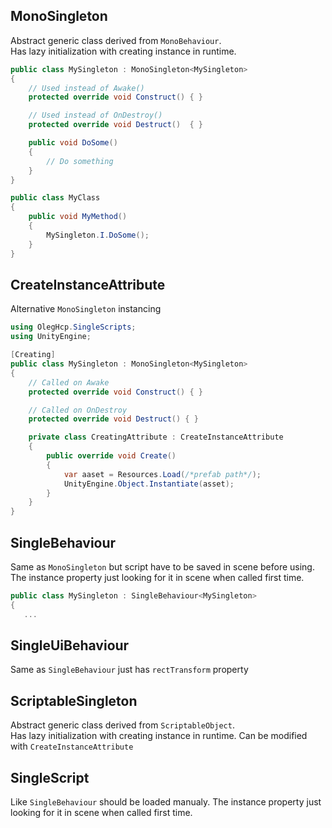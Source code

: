 ## MonoSingleton

Abstract generic class derived from `MonoBehaviour`.  
Has lazy initialization with creating instance in runtime.

```csharp
public class MySingleton : MonoSingleton<MySingleton>
{
    // Used instead of Awake()
    protected override void Construct() { }

    // Used instead of OnDestroy()
    protected override void Destruct()  { }

    public void DoSome()
    {
        // Do something
    }
}
```

```csharp
public class MyClass
{
    public void MyMethod()
    {
        MySingleton.I.DoSome();
    }
}
```

## CreateInstanceAttribute

Alternative `MonoSingleton` instancing

```csharp
using OlegHcp.SingleScripts;
using UnityEngine;

[Creating]
public class MySingleton : MonoSingleton<MySingleton>
{
    // Called on Awake
    protected override void Construct() { }

    // Called on OnDestroy
    protected override void Destruct() { }

    private class CreatingAttribute : CreateInstanceAttribute
    {
        public override void Create()
        {
            var aaset = Resources.Load(/*prefab path*/);
            UnityEngine.Object.Instantiate(asset);
        }
    }
}
```

## SingleBehaviour

Same as `MonoSingleton` but script have to be saved in scene before using. The instance property just looking for it in scene when called first time.

```csharp
public class MySingleton : SingleBehaviour<MySingleton>
{
   ...
```

## SingleUiBehaviour

Same as `SingleBehaviour` just has `rectTransform` property

## ScriptableSingleton

Abstract generic class derived from `ScriptableObject`.  
Has lazy initialization with creating instance in runtime.
Can be modified with `CreateInstanceAttribute`

## SingleScript

Like `SingleBehaviour` should be loaded manualy. The instance property just looking for it in scene when called first time.
